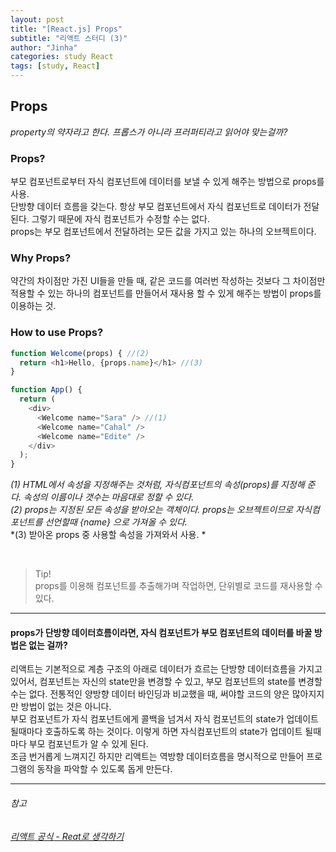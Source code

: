 ```yaml
---
layout: post
title: "[React.js] Props"
subtitle: "리액트 스터디 (3)"
author: "Jinha"
categories: study React
tags: [study, React]
---
```


## Props
*property의 약자라고 한다. 프롭스가 아니라 프러퍼티라고 읽어야 맞는걸까?*

### Props?
부모 컴포넌트로부터 자식 컴포넌트에 데이터를 보낼 수 있게 해주는 방법으로 props를 사용.  
단방향 데이터 흐름을 갖는다. 항상 부모 컴포넌트에서 자식 컴포넌트로 데이터가 전달된다. 그렇기 때문에 자식 컴포넌트가 수정할 수는 없다.    
props는 부모 컴포넌트에서 전달하려는 모든 값을 가지고 있는 하나의 오브젝트이다.

### Why Props?
약간의 차이점만 가진 UI들을 만들 때, 같은 코드를 여러번 작성하는 것보다 그 차이점만 적용할 수 있는 하나의 컴포넌트를 만들어서 재사용 할 수 있게 해주는 방법이 props를 이용하는 것.     

### How to use Props?

```javascript
function Welcome(props) { //(2)
  return <h1>Hello, {props.name}</h1> //(3)
}

function App() {
  return (
    <div>
      <Welcome name="Sara" /> //(1)
      <Welcome name="Cahal" />
      <Welcome name="Edite" />
    </div>
  );
}
```

*(1) HTML에서 속성을 지정해주는 것처럼, 자식컴포넌트의 속성(props)를 지정해 준다. 속성의 이름이나 갯수는 마음대로 정할 수 있다.*  
*(2) props는 지정된 모든 속성을 받아오는 객체이다. props는 오브젝트이므로 자식컴포넌트를 선언할때 {name} 으로 가져올 수 있다.*  
*(3) 받아온 props 중 사용할 속성을 가져와서 사용. *

<br />

> Tip!  
> props를 이용해 컴포넌트를 추출해가며 작업하면, 단위별로 코드를 재사용할 수 있다.


***

#### props가 단방향 데이터흐름이라면, 자식 컴포넌트가 부모 컴포넌트의 데이터를 바꿀 방법은 없는 걸까?

리액트는 기본적으로 계층 구조의 아래로 데이터가 흐르는 단방향 데이터흐름을 가지고 있어서, 컴포넌트는 자신의 state만을 변경할 수 있고, 부모 컴포넌트의 state를 변경할 수는 없다.
전통적인 양방향 데이터 바인딩과 비교했을 때, 써야할 코드의 양은 많아지지만 방법이 없는 것은 아니다.   
부모 컴포넌트가 자식 컴포넌트에게 콜백을 넘겨서 자식 컴포넌트의 state가 업데이트 될때마다 호출하도록 하는 것이다. 이렇게 하면 자식컴포넌트의 state가 업데이트 될때 마다 부모 컴포넌트가 알 수 있게 된다.   
조금 번거롭게 느껴지긴 하지만 리액트는 역방향 데이터흐름을 명시적으로 만들어 프로그램의 동작을 파악할 수 있도록 돕게 만든다.   

***

###### 참고
*[리액트 공식 - Reat로 생각하기](https://ko.reactjs.org/docs/thinking-in-react.html#step-5-add-inverse-data-flow)*
